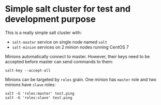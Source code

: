 # Simple salt cluster for test and development purpose

This is a really simple salt cluster with:
* `salt-master` service on single node named `salt`
* `salt-minion` services on 2 minion nodes running CentOS 7

Minions automatically connect to master. However, their keys need to be
accepted before master can send commands to them:
```
salt-key --accept-all
```

Minions can be targeted by `roles` grain. One minion has `master` role and
two minions have `slave` roles:
```
salt -G 'roles:master' test.ping
salt -G 'roles:slave' test.ping
```
